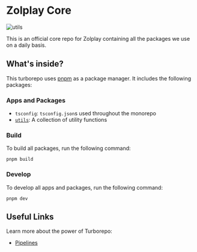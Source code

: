 # Zolplay Core

![utils](https://img.shields.io/npm/v/@zolplay/utils?label=utils)

This is an official core repo for Zolplay containing all the packages we use on a daily basis.

## What's inside?

This turborepo uses [pnpm](https://pnpm.io) as a package manager. It includes the following packages:

### Apps and Packages

- `tsconfig`: `tsconfig.json`s used throughout the monorepo
- [`utils`](packages/utils/README.md): A collection of utility functions

### Build

To build all packages, run the following command:

```
pnpm build
```

### Develop

To develop all apps and packages, run the following command:

```
pnpm dev
```

## Useful Links

Learn more about the power of Turborepo:

- [Pipelines](https://turborepo.org/docs/core-concepts/pipelines)
